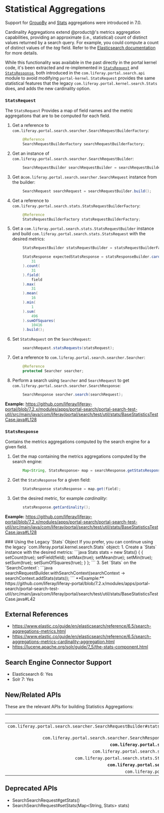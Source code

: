 # Statistical Aggregations

Support for 
[GroupBy](https://github.com/liferay/liferay-portal/blob/7.2.x/portal-kernel/src/com/liferay/portal/kernel/search/GroupBy.java) 
and 
[Stats](https://github.com/liferay/liferay-portal/blob/7.2.x/portal-kernel/src/com/liferay/portal/kernel/search/Stats.java) 
aggregations were introduced in 7.0.

Cardinality Aggregations extend @product@'s metrics aggregation capabilities,
providing an approximate (i.e., statistical) count of distinct values returned
by a search query. For example, you could compute a count of distinct values of
the _tag_ field. Refer to the 
[Elasticsearch documentation](https://www.elastic.co/guide/en/elasticsearch/reference/6.5/search-aggregations-metrics-cardinality-aggregation.html) 
for more details.

While this functionality was available in the past directly in the portal kernel
code, it's been extracted and re-implemented in 
[`StatsRequest`](https://github.com/liferay/liferay-portal/blob/7.2.x/modules/apps/portal-search/portal-search-api/src/main/java/com/liferay/portal/search/stats/StatsRequest.java) 
and 
[`StatsResponse`](https://github.com/liferay/liferay-portal/blob/7.2.x/modules/apps/portal-search/portal-search-api/src/main/java/com/liferay/portal/search/stats/StatsResponse.java), 
both introduced in the `com.liferay.portal.search.api` module to avoid modifying
`portal-kernel`. `StatsRequest` provides the same statistical features that the
legacy `com.liferay.portal.kernel.search.Stats` does, and adds the new
cardinality option.

### `StatsRequest`

The `StatsRequest` Provides a map of field names and the metric aggregations
that are to be computed for each field.

1. Get a reference to `com.liferay.portal.search.searcher.SearchRequestBuilderFactory`:
```java
        @Reference
        SearchRequestBuilderFactory searchRequestBuilderFactory;
```
2. Get an instance of `com.liferay.portal.search.searcher.SearchRequestBuilder`:
```java
        SearchRequestBuilder searchRequestBuilder = searchRequestBuilderFactory.getSearchRequestBuilder();
```
3. Get a`com.liferay.portal.search.searcher.SearchRequest` instance from the builder:
```java
        SearchRequest searchRequest = searchRequestBuilder.build();
```
4. Get a reference to `com.liferay.portal.search.stats.StatsRequestBuilderFactory`:
```java
        @Reference
        StatsRequestBuilderFactory statsRequestBuilderFactory;
```
5. Get a `com.liferay.portal.search.stats.StatsRequestBuilder` instance and
   build `com.liferay.portal.search.stats.StatsRequest` with the desired
   metrics:
```java
        StatsRequestBuilder statsRequestBuilder = statsRequestBuilderFactory.getStatsRequestBuilder();

        StatsResponse expectedStatsResponse = statsResponseBuilder.cardinality(
            31
        ).count(
            31
        ).field(
            field
        ).max(
            31
        ).mean(
            16
        ).min(
            1
        ).sum(
            496
        ).sumOfSquares(
            10416
        ).build();
```
6. Set `StatsRequest` on the `SearchRequest`:
```java
        searchRequest.statsRequests(statsRequest);
```
7. Get a reference to `com.liferay.portal.search.searcher.Searcher`:
```java
        @Reference
        protected Searcher searcher;
```
8. Perform a search using `Searcher` and `SearchRequest` to get
   `com.liferay.portal.search.searcher.SearchResponse`:
```java
        SearchResponse searcher.search(searchRequest);
```

**Example:** https://github.com/liferay/liferay-portal/blob/7.2.x/modules/apps/portal-search/portal-search-test-util/src/main/java/com/liferay/portal/search/test/util/stats/BaseStatisticsTestCase.java#L128

### `StatsResponse`

Contains the metrics aggregations computed by the search engine for a given
field.

1. Get the map containing the metrics aggregations computed by the search engine:
```java
        Map<String, StatsResponse> map = searchResponse.getStatsResponseMap();
```
2. Get the `StatsResponse` for a given field:
```java
        StatsResponse statsResponse = map.get(field);
```
3. Get the desired metric, for example _cardinality_:
```java
        statsResponse.getCardinality();
```
**Example:** https://github.com/liferay/liferay-portal/blob/7.2.x/modules/apps/portal-search/portal-search-test-util/src/main/java/com/liferay/portal/search/test/util/stats/BaseStatisticsTestCase.java#L128

<!-->
### Using the Legacy `Stats` Object

If you prefer, you can continue using the legacy
`com.liferay.portal.kernel.search.Stats` object:

1. Create a `Stats` instance with the desired metrics:
```java
        Stats stats = new Stats() {
            {
                setCount(true);
                setField(field);
                setMax(true);
                setMean(true);
                setMin(true);
                setSum(true);
                setSumOfSquares(true);
            }
        };
```
3. Set `Stats` on the `SearchContext`:
```java
        searchRequestBuilder.withSearchContext(searchContext -> searchContext.addStats(stats));
```

**Example:** https://github.com/liferay/liferay-portal/blob/7.2.x/modules/apps/portal-search/portal-search-test-util/src/main/java/com/liferay/portal/search/test/util/stats/BaseStatisticsTestCase.java#L42
</!-->

## External References

* https://www.elastic.co/guide/en/elasticsearch/reference/6.5/search-aggregations-metrics.html
* https://www.elastic.co/guide/en/elasticsearch/reference/6.5/search-aggregations-metrics-cardinality-aggregation.html
* https://lucene.apache.org/solr/guide/7_5/the-stats-component.html

## Search Engine Connector Support

* Elasticsearch 6: Yes
* Solr 7: Yes

## New/Related APIs

These are the relevant APIs for building Statistics Aggregations:
 
API (FQCN) | Provided by Artifact |
---------: | :------------------: |
`com.liferay.portal.search.searcher.SearchRequestBuilder#statsRequests(StatsRequest... statsRequests)` | `com.liferay.portal.search.api`
`com.liferay.portal.search.searcher.SearchResponse#getStatsResponseMap()` | `com.liferay.portal.search.api`
**`com.liferay.portal.search.stats.StatsRequest`** |	`com.liferay.portal.search.api`
`com.liferay.portal.search.stats.StatsRequestBuilder` |	`com.liferay.portal.search.api`
`com.liferay.portal.search.stats.StatsRequestBuilderFactory` |	`com.liferay.portal.search.api`
**`com.liferay.portal.search.stats.StatsResponse`** |	`com.liferay.portal.search.api`
`com.liferay.portal.kernel.search.Stats` | `portal-kernel`

## Deprecated APIs

* SearchSearchRequest#getStats()
* SearchSearchRequest#setStats(Map<String, Stats> stats)

